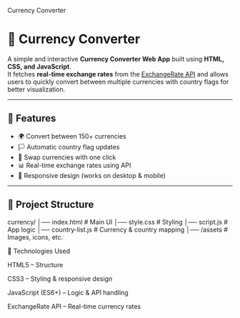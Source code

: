 Currency Converter
# 💱 Currency Converter

A simple and interactive **Currency Converter Web App** built using **HTML, CSS, and JavaScript**.  
It fetches **real-time exchange rates** from the [ExchangeRate API](https://www.exchangerate-api.com/) and allows users to quickly convert between multiple currencies with country flags for better visualization.  

---

## 🚀 Features
- 🌍 Convert between 150+ currencies  
- 🏳️ Automatic country flag updates  
- 🔄 Swap currencies with one click  
- 📊 Real-time exchange rates using API  
- 📱 Responsive design (works on desktop & mobile)  

---

## 📂 Project Structure
currency/
│── index.html # Main UI
│── style.css # Styling
│── script.js # App logic
│── country-list.js # Currency & country mapping
│── /assets # Images, icons, etc.

🔧 Technologies Used

HTML5 – Structure

CSS3 – Styling & responsive design

JavaScript (ES6+) – Logic & API handling

ExchangeRate API – Real-time currency rates
